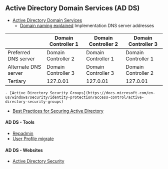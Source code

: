 ## Active Directory Domain Services (AD DS)
   - [Active Directory Domain Services](https://docs.microsoft.com/en-us/windows-server/identity/ad-ds/active-directory-domain-services)
      - [Domain naming explained](https://docs.google.com/document/d/1QTrEi7ZSpEi4CYMOcE79W1x3F4pAlGE5o19yfCiW1Mg)
Implementation DNS server addresses

|                      | Domain Controller 1 | Domain Controller 2 | Domain Controller 3 |
|----------------------|---------------------|---------------------|---------------------|
| Preferred DNS server | Domain Controller 2 | Domain Controller 1 | Domain Controller 1 |
| Alternate DNS server | Domain Controller 3 | Domain Controller 3 | Domain Controller 2 |
| Tertiary             |       127.0.01      |       127.0.01      |       127.0.01      |

    - [Active Directory Security Groups](https://docs.microsoft.com/en-us/windows/security/identity-protection/access-control/active-directory-security-groups)
   - [Best Practices for Securing Active Directory](https://docs.microsoft.com/en-us/windows-server/identity/ad-ds/plan/security-best-practices/best-practices-for-securing-active-directory)

    
   #### AD DS - Tools 
   - [Repadmin](http://techgenix.com/repadmin-tool/)
   - [User Profile migrate](https://www.forensit.com/domain-migration.html)

   #### AD DS - Websites
   - [Active Directory Security](https://adsecurity.org/)
